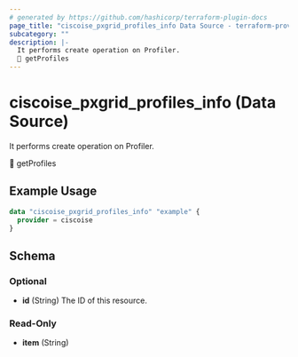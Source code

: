 ```yaml
---
# generated by https://github.com/hashicorp/terraform-plugin-docs
page_title: "ciscoise_pxgrid_profiles_info Data Source - terraform-provider-ciscoise"
subcategory: ""
description: |-
  It performs create operation on Profiler.
  🚧 getProfiles
---
```


# ciscoise_pxgrid_profiles_info (Data Source)

It performs create operation on Profiler.

🚧 getProfiles

## Example Usage

```terraform
data "ciscoise_pxgrid_profiles_info" "example" {
  provider = ciscoise
}
```

<!-- schema generated by tfplugindocs -->
## Schema

### Optional

- **id** (String) The ID of this resource.

### Read-Only

- **item** (String)



